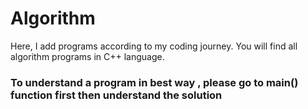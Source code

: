 # Algorithm
Here, I add programs according to my coding journey. 
You will find all algorithm programs in C++ language.

### To understand a program in best way , please go to main() function first then understand the solution

